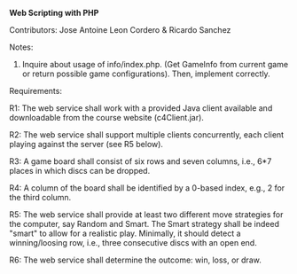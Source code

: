 **Web Scripting with PHP**

Contributors: Jose Antoine Leon Cordero & Ricardo Sanchez

Notes:

1.  Inquire about usage of info/index.php. (Get GameInfo from current game or return possible game configurations).
    Then, implement correctly.

Requirements:

R1: The web service shall work with a provided Java client available
    and downloadable from the course website (c4Client.jar).

R2: The web service shall support multiple clients concurrently, each
    client playing against the server (see R5 below). 

R3: A game board shall consist of six rows and seven columns, i.e.,
    6*7 places in which discs can be dropped.

R4: A column of the board shall be identified by a 0-based index,
    e.g., 2 for the third column.

R5: The web service shall provide at least two different move
    strategies for the computer, say Random and Smart. The Smart
    strategy shall be indeed "smart" to allow for a realistic
    play. Minimally, it should detect a winning/loosing row, i.e.,
    three consecutive discs with an open end.

R6: The web service shall determine the outcome: win, loss, or draw.
